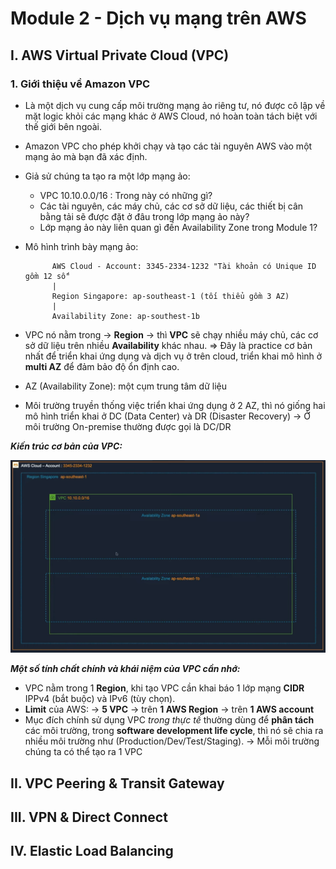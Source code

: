 # **Module 2 - Dịch vụ mạng trên AWS**
## **I. AWS Virtual Private Cloud (VPC)**
### 1. Giới thiệu về Amazon VPC 
- Là một dịch vụ cung cấp môi trường mạng ảo riêng tư, nó được cô lập về mặt logic khỏi các mạng khác ở AWS Cloud, nó hoàn toàn tách biệt với thế giới bên ngoài.
- Amazon VPC cho phép khởi chạy và tạo các tài nguyên AWS vào một mạng ảo mà bạn đã xác định. 
- Giả sử chúng ta tạo ra một lớp mạng ảo: 
    + VPC 10.10.0.0/16 : Trong này có những gì?
    + Các tài nguyên, các máy chủ, các cơ sở dữ liệu, các thiết bị cân bằng tải sẽ được đặt ở đâu trong lớp mạng ảo này?
    + Lớp mạng ảo này liên quan gì đến Availability Zone trong Module 1?
- Mô hình trình bày mạng ảo: 

            AWS Cloud - Account: 3345-2334-1232 "Tài khoản có Unique ID gồm 12 số"
            |
            Region Singapore: ap-southeast-1 (tối thiểu gồm 3 AZ)
            |
            Availability Zone: ap-southest-1b

- VPC nó nằm trong -> **Region** -> thì **VPC** sẽ chạy nhiều máy chủ, các cơ sở dữ liệu trên nhiều **Availability** khác nhau. => Đây là practice cơ bản nhất để triển khai ứng dụng và dịch vụ ở trên cloud, triển khai mô hình ở **multi AZ** để đảm bảo độ ổn định cao.
- AZ (Availability Zone): một cụm trung tâm dữ liệu
- Môi trường truyền thống việc triển khai ứng dụng ở 2 AZ, thì nó giống hai mô hình triển khai ở DC (Data Center) và DR (Disaster Recovery) -> Ở môi trường On-premise thường được gọi là DC/DR 


***Kiến trúc cơ bản của VPC:***

![Kiến trúc VPC cơ bản](https://github.com/DazielNguyen/AWS_FCJ_FA25_VAD_NOTES_LESSON/blob/main/Module_02/VPC%20basic.png)

***Một số tính chất chính và khái niệm của VPC cần nhớ:***
- VPC nằm trong 1 **Region**, khi tạo VPC cần khai báo 1 lớp mạng **CIDR** IPPv4 (bắt buộc) và IPv6 (tùy chọn).
- **Limit** của AWS: -> **5 VPC** -> trên **1 AWS Region** -> trên **1 AWS account**
- Mục đích chính sử dụng VPC *trong thực tế* thường dùng để **phân tách** các môi trường, trong **software development life cycle**, thì nó sẽ chia ra nhiều môi trường như (Production/Dev/Test/Staging). -> Mỗi môi trường chúng ta có thể tạo ra 1 VPC









## **II. VPC Peering & Transit Gateway**
## **III. VPN & Direct Connect**
## **IV. Elastic Load Balancing**
